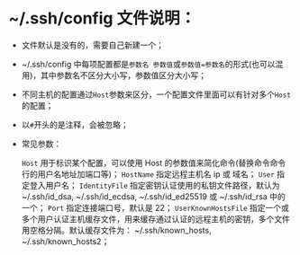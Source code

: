 # ~/.ssh/config 文件说明：
* 文件默认是没有的，需要自己新建一个；
* ~/.ssh/config 中每项配置都是`参数名 参数值`或`参数值=参数名`的形式(也可以混用)，其中参数名不区分大小写，参数值区分大小写；
* 不同主机的配置通过`Host`参数来区分，一个配置文件里面可以有针对多个`Host`的配置；
* 以`#`开头的是注释，会被忽略；

* 常见参数：

  `Host` 用于标识某个配置，可以使用 Host 的参数值来简化命令(替换命令命令行的用户名地址加端口等)；
  `HostName` 指定远程主机名 ip 或 域名；
  `User` 指定登入用户名；
  `IdentityFile` 指定密钥认证使用的私钥文件路径，默认为 ~/.ssh/id_dsa, ~/.ssh/id_ecdsa, ~/.ssh/id_ed25519 或 ~/.ssh/id_rsa 中的一个；
  `Port` 指定连接端口号，默认是 22；
  `UserKnownHostsFile` 指定一个或多个用户认证主机缓存文件，用来缓存通过认证的远程主机的密钥，多个文件用空格分隔。默认缓存文件为： ~/.ssh/known_hosts, ~/.ssh/known_hosts2；